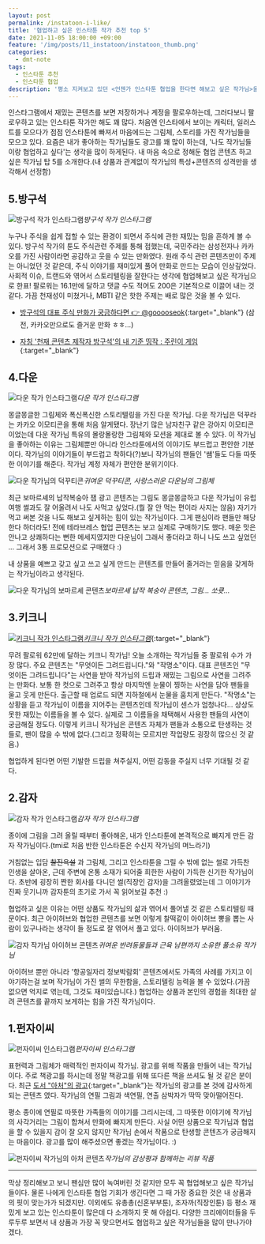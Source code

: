 ```yaml
---
layout: post
permalink: /instatoon-i-like/
title: '협업하고 싶은 인스타툰 작가 추천 top 5'
date: 2021-11-05 18:00:00 +09:00
feature: '/img/posts/11_instatoon/instatoon_thumb.png'
categories:
  - dmt-note
tags:
  - 인스타툰 추천
  - 인스타툰 협업
description: '평소 지켜보고 있던 <언젠가 인스타툰 협업을 한다면 해보고 싶은 작가님>을 모아보았다.'
---
```


인스타그램에서 재밌는 콘텐츠를 보면 저장하거나 계정을 팔로우하는데, 그러다보니 팔로우하고 있는 인스타툰 작가만 해도 꽤 많다. 처음엔 인스타에서 보이는 캐릭터, 일러스트를 모으다가 점점 인스타툰에 빠져서 마음에드는 그림체, 스토리를 가진 작가님들을 모으고 있다. 요즘은 내가 좋아하는 작가님들도 광고를 꽤 많이 하는데, '나도 작가님들이랑 협업하고 싶다'는 생각을 많이 하게된다. 내 마음 속으로 정해둔 협업 콘텐츠 하고 싶은 작가님 탑 5를 소개한다.(내 상품과 관계없이 작가님의 특성+콘텐츠의 성격만을 생각해서 선정함)

## 5.방구석

![방구석 작가 인스타그램](/img/posts/11_instatoon/gooseok1.PNG)*방구석 작가 인스타그램*

누구나 주식을 쉽게 접할 수 있는 환경이 되면서 주식에 관한 재밌는 밈을 흔하게 볼 수 있다. 방구석 작가의 툰도 주식관련 주제를 통해 접했는데, 국민주라는 삼성전자나 카카오를 가진 사람이라면 공감하고 웃을 수 있는 만화였다. 원래 주식 관련 콘텐츠만이 주제는 아니었던 것 같은데, 주식 이야기를 재미있게 풀어 만화로 만드는 모습이 인상깊었다. 사회적 이슈, 트랜드와 엮어서 스토리텔링을 잘한다는 생각에 협업해보고 싶은 작가님으로 한표! 팔로워는 16.1만에 달하고 댓글 수도 적어도 200은 기본적으로 이끌어 내는 것 같다. 가끔 천재성이 미쳤거나, MBTI 같은 핫한 주제는 배로 많은 것을 볼 수 있다.

* [방구석의 대표 주식 만화가 궁금하다면 👉 @gooooseok](https://www.instagram.com/p/CTjsFOkh3b9/?utm_medium=copy_link){:target="_blank"}
(삼전, 카카오만으로도 즐거운 만화 ㅎㅎ...)

* [자칭 '천재 콘텐츠 제작자 방구석'의 내 기준 띵작 : 주린이 게임](https://www.instagram.com/p/CUkbTztBVzQ/?utm_medium=copy_link){:target="_blank"}


## 4.다운

![다운 작가 인스타그램](/img/posts/11_instatoon/daun1.PNG)*다운 작가 인스타그램*

몽글몽글한 그림체와 폭신폭신한 스토리텔링을 가진 다운 작가님. 다운 작가님은 덕꾸라는 카카오 이모티콘을 통해 처음 알게됐다. 장난기 많은 남자친구 같은 강아지 이모티콘이었는데 다운 작가님 특유의 몰랑몰랑한 그림체와 모션을 제대로 볼 수 있다. 이 작가님을 좋아하는 이유는 그림체뿐만 아니라 인스타툰에서의 이야기도 부드럽고 편안한 기분이다. 작가님의 이야기들이 부드럽고 착하다(?)보니 작가님의 팬들인 '쌤'들도 다들 따뜻한 이야기를 해준다. 작가님 계정 자체가 편안한 분위기이다.

![다운 작가님의 덕꾸티콘](/img/posts/11_instatoon/daun5.png)*귀여운 덕꾸티콘, 사랑스러운 다운님의 그림체*

최근 보마르셰의 납작복숭아 잼 광고 콘텐츠는 그림도 몽글몽글하고 다운 작가님이 유럽여행 썰과도 잘 어울려서 나도 사먹고 싶었다.(뭘 잘 안 먹는 편이라 사지는 않음) 자기가 먹고 써본 것을 나도 해보고 싶게하는 힘이 있는 작가님이다. 그게 팬심이라 팬들만 해당한다 하더라도! 전에 테라브레스 협업 콘텐츠는 보고 실제로 구매하기도 했다. 매운 맛은 안나고 상쾌하다는 뻔한 메세지였지만 다운님이 그래서 좋더라고 하니 나도 쓰고 싶었던 ... 그래서 3통 프로모션으로 구매했다 :)

내 상품을 예쁘고 갖고 싶고 쓰고 싶게 만드는 콘텐츠를 만들어 줄거라는 믿음을 갖게하는 작가님이라고 생각된다.

![다운 작가님의 보마르셰 콘텐츠](/img/posts/11_instatoon/daun3.PNG)*보마르셰 납작 복숭아 콘텐츠, 그림... 쏘큣...*


## 3.키크니
[![키크니 작가 인스타그램](/img/posts/11_instatoon/keykney1.PNG)*키크니 작가 인스타그램*](https://instagram.com/keykney?utm_medium=copy_link){:target="_blank"}

무려 팔로워 62만에 달하는 키크니 작가님! 오늘 소개하는 작가님들 중 팔로워 수가 가장 많다. 주요 콘텐츠는 "무엇이든 그려드립니다."와 "작명소"이다. 대표 콘텐츠인 "무엇이든 그려드립니다"는 사연을 받아 작가님의 드립과 재밌는 그림으로 사연을 그려주는 만화다. 보통 한 컷으로 그려주고 항상 마지막엔 눈물이 찡하는 사연을 담아 팬들을 울고 웃게 만든다. 출근할 때 업로드 되면 지하철에서 눈물을 훔치게 만든다. "작명소"는 상황을 듣고 작가님이 이름을 지어주는 콘텐츠인데 작가님이 센스가 엄청나다... 상상도 못한 재밌는 이름들을 볼 수 있다. 실제로 그 이름들을 채택해서 사용한 팬들의 사연이 궁금해질 정도다. 이렇게 키크니 작가님은 콘텐츠 자체가 팬들과 소통으로 탄생하는 것들로, 팬이 많을 수 밖에 없다.(그리고 정확히는 모르지만 작업량도 굉장히 많으신 것 같음.)

협업하게 된다면 어떤 기발한 드립을 쳐주실지, 어떤 감동을 주실지 너무 기대될 것 같다.

## 2.감자
![감자 작가 인스타그램](/img/posts/11_instatoon/gamza1.PNG)*감자 작가 인스타그램*

종이에 그림을 그려 올릴 때부터 좋아해온, 내가 인스타툰에 본격적으로 빠지게 만든 감자 작가님이다.(tmi로 처음 반한 인스타툰은 수신지 작가님의 며느라기)

거침없는 입담 ~~찰진욕설~~ 과 그림체, 그리고 인스타툰을 그릴 수 밖에 없는 썰로 가득찬 인생을 살아온, 근데 주변에 온통 소재가 되어줄 희한한 사람이 가득한 신기한 작가님이다. 초반에 굉장히 짠한 회사를 다니던 썰(직장인 감자)을 그려올렸었는데 그 이야기가 진짜 웃기니까 감자툰의 초기로 가서 꼭 읽어보길 추천 :)

협업하고 싶은 이유는 어떤 상품도 작가님의 삶과 엮어서 풀어낼 것 같은 스토리텔링 때문이다. 최근 아이허브와 협업한 콘텐츠를 보면 이렇게 찰떡같이 아이허브 뽕을 뽑는 사람이 있구나라는 생각이 들 정도로 잘 엮어서 풀고 있다. 아이허브가 부러움.

![감자 작가님 아이허브 콘텐츠](/img/posts/11_instatoon/gamza2.PNG)*귀여운 반려동물들과 근육 남편까지 소유한 풀소유 작가님*

아이허브 뿐만 아니라 '항공일자리 정보박람회' 콘텐츠에서도 가족의 사례를 가지고 이야기하는걸 보며 작가님이 가진 썰의 무한함을, 스토리텔링 능력을 볼 수 있었다.(가끔 없으면 억지로 엮는데, 그것도 재미있습니다.) 협업하는 상품과 본인의 경험을 최대한 살려 콘텐츠를 끝까지 보게하는 힘을 가진 작가님이다.

## 1.펀자이씨
![펀자이씨 인스타그램](/img/posts/11_instatoon/punj1.PNG)*펀자이씨 인스타그램*

표현력과 그림체가 매력적인 펀자이씨 작가님. 광고를 위해 작품을 만들어 내는 작가님이다. 주로 책광고를 하시는데 정말 책광고를 위해 또다른 책을 쓰셔도 될 것 같은 분이다. 최근 [도서 "아처"의 광고](https://www.instagram.com/p/CUZi9hQPtsl/?utm_medium=copy_link){:target="_blank"}는 작가님의 광고를 본 것에 감사하게 되는 콘텐츠 였다. 작가님의 연필 그림과 색연필, 연출 삼박자가 딱딱 맞아떨어진다.

평소 종이에 연필로 따뜻한 가족들의 이야기를 그리시는데, 그 따뜻한 이야기에 작가님의 사각거리는 그림이 합쳐서 만화에 빠지게 만든다. 사실 어떤 상품으로 작가님과 협업을 할 수 있을지 감이 잘 오지 않지만 작가님 손에서 작품으로 탄생할 콘텐츠가 궁금해지는 마음이다. 광고를 많이 해주셨으면 좋겠는 작가님이다. :)

![펀자이씨 작가님의 아처 콘텐츠](/img/posts/11_instatoon/punj3.png)*작가님의 감상평과 함께하는 리뷰 작품*

---

막상 정리해보고 보니 팬심만 많이 녹여버린 것 같지만 모두 꼭 협업해보고 싶은 작가님들이다. 물론 나에게 인스타툰 협업 기회가 생긴다면 그 때 가장 중요한 것은 내 상품과의 핏이 맞는가가 되겠지만. 이외에도 유총총(신혼부부툰), 조자까(직장인툰) 등 평소 재밌게 보고 있는 인스타툰이 많은데 다 소개하지 못 해 아쉽다. 다양한 크리에이터들을 두루두루 보면서 내 상품과 가장 꼭 맞으면서도 협업하고 싶은 작가님들을 많이 만나가야겠다.
